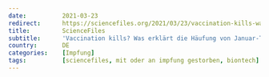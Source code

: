 ```yaml
---
date:          2021-03-23
redirect:      https://sciencefiles.org/2021/03/23/vaccination-kills-was-erklart-die-haufung-von-januar-toten-in-gibraltar-leserfrage/
title:         ScienceFiles
subtitle:      'Vaccination kills? Was erklärt die Häufung von Januar-Toten in Gibraltar [Leserfrage]'
country:       DE
categories:    [Impfung]
tags:          [sciencefiles, mit oder an impfung gestorben, biontech]
---
```

